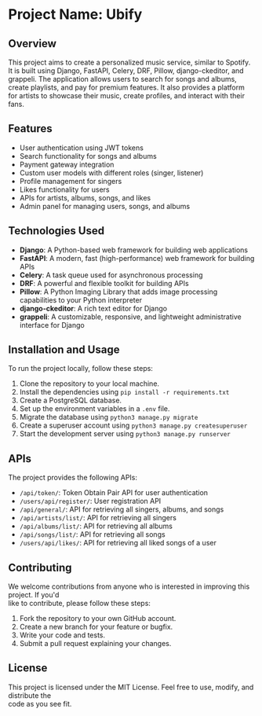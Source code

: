 # Project Name: Ubify
## Overview
This project aims to create a personalized music service, similar to Spotify. It is built using Django, FastAPI, Celery, DRF, Pillow, django-ckeditor, and grappeli. The application allows users to search for songs and albums, create playlists, and pay for premium features. It also provides a platform for artists to showcase their music, create profiles, and interact with their fans.

## Features

- User authentication using JWT tokens
- Search functionality for songs and albums
- Payment gateway integration
- Custom user models with different roles (singer, listener)
- Profile management for singers
- Likes functionality for users
- APIs for artists, albums, songs, and likes
- Admin panel for managing users, songs, and albums

## Technologies Used

- **Django**: A Python-based web framework for building web applications
- **FastAPI**: A modern, fast (high-performance) web framework for building APIs
- **Celery**: A task queue used for asynchronous processing
- **DRF**: A powerful and flexible toolkit for building APIs
- **Pillow**: A Python Imaging Library that adds image processing capabilities to your Python interpreter
- **django-ckeditor**: A rich text editor for Django
- **grappeli**: A customizable, responsive, and lightweight administrative interface for Django

## Installation and Usage

To run the project locally, follow these steps:

1. Clone the repository to your local machine.
2. Install the dependencies using `pip install -r requirements.txt`
3. Create a PostgreSQL database.
4. Set up the environment variables in a `.env` file.
5. Migrate the database using `python3 manage.py migrate`
6. Create a superuser account using `python3 manage.py createsuperuser`
7. Start the development server using `python3 manage.py runserver`

## APIs
The project provides the following APIs:

- `/api/token/`: Token Obtain Pair API for user authentication
- `/users/api/register/`: User registration API
- `/api/general/`: API for retrieving all singers, albums, and songs
- `/api/artists/list/`: API for retrieving all singers
- `/api/albums/list/`: API for retrieving all albums
- `/api/songs/list/`: API for retrieving all songs
- `/users/api/likes/`: API for retrieving all liked songs of a user

## Contributing
We welcome contributions from anyone who is interested in improving this project. If you'd </br> like to contribute, please follow these steps:

1. Fork the repository to your own GitHub account.
2. Create a new branch for your feature or bugfix.
3. Write your code and tests.
4. Submit a pull request explaining your changes.

## License
This project is licensed under the MIT License. Feel free to use, modify, and distribute the </br> code as you see fit.
